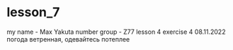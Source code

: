 # lesson_7
my name - Max Yakuta
number group - Z77
lesson 4
exercise 4
08.11.2022
погода ветренная, одевайтесь потеплее


